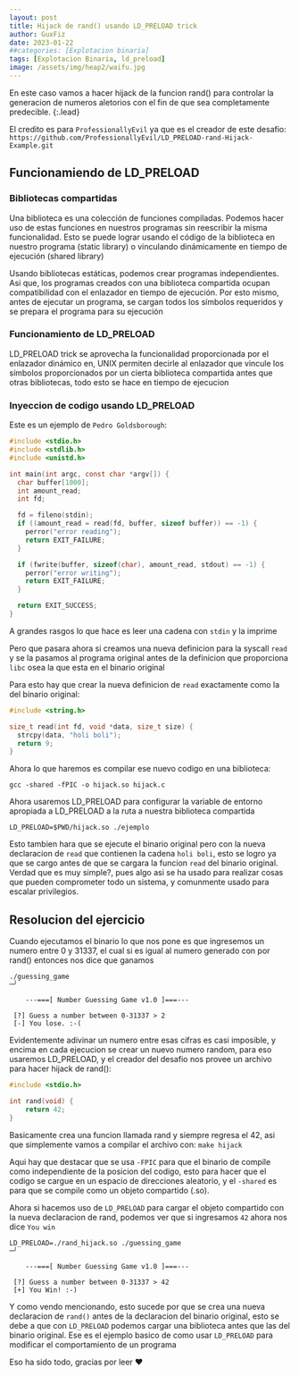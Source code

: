```yaml
---
layout: post
title: Hijack de rand() usando LD_PRELOAD trick
author: GuxFiz
date: 2023-01-22
##categories: [Explotacion binaria]
tags: [Explotacion Binaria, ld_preload]
image: /assets/img/heap2/waifu.jpg
---
```

En este caso vamos a hacer hijack de la funcion rand() para controlar la generacion de numeros aletorios con el fin de que sea completamente predecible.
{:.lead}

El credito es para ```ProfessionallyEvil``` ya que es el creador de este desafio: ```https://github.com/ProfessionallyEvil/LD_PRELOAD-rand-Hijack-Example.git```

## Funcionamiendo de LD_PRELOAD

### Bibliotecas compartidas

Una biblioteca es una colección de funciones compiladas. Podemos hacer uso de estas funciones en nuestros programas sin reescribir la misma funcionalidad. Esto se puede lograr usando el código de la biblioteca en nuestro programa (static library) o vinculando dinámicamente en tiempo de ejecución (shared library)

Usando bibliotecas estáticas, podemos crear programas independientes. Asi que, los programas creados con una biblioteca compartida ocupan compatibilidad con el enlazador en tiempo de ejecución. Por esto mismo, antes de ejecutar un programa, se cargan todos los símbolos requeridos y se prepara el programa para su ejecución

### Funcionamiento de LD_PRELOAD

LD_PRELOAD trick se aprovecha la funcionalidad proporcionada por el enlazador dinámico en, UNIX permiten decirle al enlazador que vincule los símbolos proporcionados por un cierta biblioteca compartida antes que otras bibliotecas, todo esto se hace en tiempo de ejecucion 

### Inyeccion de codigo usando LD_PRELOAD

Este es un ejemplo de ```Pedro Goldsborough```:

```c
#include <stdio.h>
#include <stdlib.h>
#include <unistd.h>

int main(int argc, const char *argv[]) {
  char buffer[1000];
  int amount_read;
  int fd;

  fd = fileno(stdin);
  if ((amount_read = read(fd, buffer, sizeof buffer)) == -1) {
    perror("error reading");
    return EXIT_FAILURE;
  }

  if (fwrite(buffer, sizeof(char), amount_read, stdout) == -1) {
    perror("error writing");
    return EXIT_FAILURE;
  }

  return EXIT_SUCCESS;
}
```

A grandes rasgos lo que hace es leer una cadena con ```stdin``` y la imprime

Pero que pasara ahora si creamos una nueva definicion para la syscall ```read``` y se la pasamos al programa original antes de la definicion que proporciona ```libc``` osea la que esta en el binario original

Para esto hay que crear la nueva definicion de ```read``` exactamente como la del binario original:

```c
#include <string.h>

size_t read(int fd, void *data, size_t size) {
  strcpy(data, "holi boli");
  return 9;
}
```

Ahora lo que haremos es compilar ese nuevo codigo en una biblioteca:

```gcc -shared -fPIC -o hijack.so hijack.c```

Ahora usaremos LD_PRELOAD para configurar la variable de entorno apropiada a LD_PRELOAD a la ruta a nuestra biblioteca compartida

```LD_PRELOAD=$PWD/hijack.so ./ejemplo```

Esto tambien hara que se ejecute el binario original pero con la nueva declaracion de ```read``` que contienen la cadena ```holi boli```, esto se logro ya que se cargo antes de que se cargara la funcion ```read``` del binario original. Verdad que es muy simple?, pues algo asi se ha usado para realizar cosas que pueden comprometer todo un sistema, y comunmente usado para escalar privilegios.

## Resolucion del ejercicio

Cuando ejecutamos el binario lo que nos pone es que ingresemos un numero entre 0 y 31337, el cual si es igual al numero generado con por rand() entonces nos dice que ganamos

```
./guessing_game                                                                                                                                      ─╯

	---===[ Number Guessing Game v1.0 ]===---

 [?] Guess a number between 0-31337 > 2
 [-] You lose. :-(
```

Evidentemente adivinar un numero entre esas cifras es casi imposible, y encima en cada ejecucion se crear un nuevo numero random, para eso usaremos LD_PRELOAD, y el creador del desafio nos provee un archivo para hacer hijack de rand():

```c
#include <stdio.h>

int rand(void) {
    return 42; 
}
```
Basicamente crea una funcion llamada rand y siempre regresa el 42, asi que simplemente vamos a compilar el archivo con: ```make hijack``` 

Aqui hay que destacar que se usa ```-FPIC``` para que el binario de compile como independiente de la posicion del codigo, esto para hacer que el codigo se cargue en un espacio de direcciones aleatorio, y el ```-shared``` es para que se compile como un objeto compartido (.so).

Ahora si hacemos uso de ```LD_PRELOAD``` para cargar el objeto compartido con la nueva declaracion de rand, podemos ver que si ingresamos ```42``` ahora nos dice ```You win```

```
LD_PRELOAD=./rand_hijack.so ./guessing_game                                                                                                          ─╯

	---===[ Number Guessing Game v1.0 ]===---

 [?] Guess a number between 0-31337 > 42
 [+] You Win! :-)
```

Y como vendo mencionando, esto sucede por que se crea una nueva declaracion de ```rand()``` antes de la declaracion del binario original, esto se debe a que con ```LD_PRELOAD``` podemos cargar una biblioteca antes que las del binario original. Ese es el ejemplo basico de como usar ```LD_PRELOAD``` para modificar el comportamiento de un programa

Eso ha sido todo, gracias por leer ❤
